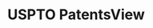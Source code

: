 ---
layout: default
bigquery: https://console.cloud.google.com/bigquery?p=patents-public-data&d=patentsview&page=dataset
citation: Attribution should be given to PatentsView for use, distribution, or derivative
  works.
code: https://github.com/CSSIP-AIR/PatentsView-Code-Snippets/
contributors: USPTO
cost: None
description: 'PatentsView includes US patent data including raw data (summaries, applications,
  pregrant applications), disambugations of inventors and assignees, and inventor
  gender estimates.  Also foreign priority data, # of figures and sheets, and government
  interest statements.'
documentation: https://patentsview.org/query/builder-faqs
last_edit: 04/08/2022, 04:01:13
location: https://patentsview.org/
maintained_by: USPTO
record_creation_timestamp: 12/2/2020 17:20:46
schema_fields:
- disamb_assignee_id_20181127
- length
- inventor_id
- type
- male_flag
- contract_award_number
- lname
- dependent
- group_id
- field_id
- rawassignee_id
- ipc_class
- category
- withdrawn
- disamb_inventor_id_20171226
- disamb_inventor_id_20200331
- text
- exemplary
- longitude
- title
- level_two
- _102_date
- state_fips
- disamb_assignee_id_20191008
- classification_data_source
- _371_date
- term_extension
- county_fips
- lawyer_id
- disamb_assignee_id_20200331
- level_one
- organization_id
- attribution_status
- assignee_id
- disamb_inventor_id_20180528
- field_title
- term_disclaimer
- disamb_assignee_id_20190312
- status
- location_id
- date
- relkind
- main_group
- disamb_inventor_id_20190820
- rule_47
- f371_date
- series_code
- reldocno
- publication_number
- disamb_inventor_id_20170808
- application_id
- section
- mainclass_id
- disamb_assignee_id_20190820
- uuid
- rel_id
- disamb_inventor_id_20170307
- section_id
- designation
- variety
- gi_statement
- category_id
- fname
- id
- sector_title
- disamb_inventor_id_20171003
- number
- patent_id
- role
- subgroup_id
- term_grant
- subclass_id
- ipc_version_indicator
- f102_date
- disamb_inventor_id_20191231
- latitude
- abstract
- disamb_inventor_id_20190312
- classification_status
- disamb_assignee_id_20191231
- num
- level_three
- disamb_inventor_id_20191008
- group
- num_claims
- disamb_inventor_id_20201229
- state
- rawinventor_id
- disamb_assignee_id_20200630
- subsection_id
- kind
- deceased
- name_last
- country
- subclass
- disclaimer_date
- citation_id
- city
- doctype
- country_transformed
- disamb_inventor_id_20181127
- disamb_inventor_id_20200929
- classification_level
- latlong
- male
- doc_type
- sequence
- filename
- num_figures
- subcategory_id
- name
- action_date
- rawlocation_id
- latin_name
- disamb_inventor_id_20200630
- name_first
- disamb_assignee_id_20200929
- lapse_of_patent
- symbol_position
- organization
- subgroup
- num_sheets
- county
- applicant_type
- classification_value
shortname: patentsview
tags:
- disambiguation
- United States
- gender
terms_of_use: Creative Commons Attribution 4.0 International License.
timeframe: 1963-1999
title: USPTO PatentsView
uuid: cf1780b1-e265-4e49-8d1d-83b9cfe0fd9a
---